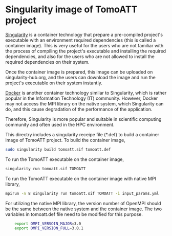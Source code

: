 # Singularity image of TomoATT project

[Singularity](https://docs.sylabs.io/guides/3.10/user-guide/introduction.html) is a container technology that prepare a pre-compiled project's executable with an environment required dependencies (this is called a container image).
This is very useful for the users who are not familiar with the process of compiling the project's executable and installing the required dependencies, and also for the users who are not allowed to install the required dependencies on their system.

Once the container image is prepared, this image can be uploaded on singularity-hub.org, and the users can download the image and run the project's executable on their system instantly.

[Docker](https://www.docker.com/) is another container technology similar to Singularity, which is rather popular in the Information Technology (IT) community. However, Docker may not access the MPI library on the native system, which Singularity can do, and this cause degradation of the performance of the application.

Therefore, Singularity is more popular and suitable in scientific computing community and often used in the HPC environment.


This directry includes a singularity receipe file (*.def) to build a container image of TomoATT project.
To build the container image,
``` bash
sudo singularity build tomoatt.sif tomoatt.def
```

To run the TomoATT executable on the container image,
``` bash
singularity run tomoatt.sif TOMOATT
```

To run the TomoATT executable on the container image with native MPI library,
``` bash
mpirun -n 8 singularity run tomoatt.sif TOMOATT -i input_params.yml
```
For utilizing the native MPI library, the version number of OpenMPI should be the same between the native system and the container image.
The two variables in tomoatt.def file need to be modified for this purpose.
``` bash
    export OMPI_VERSOIN_MAJOR=3.0
    export OMPI_VERSION_FULL=3.0.1
```

